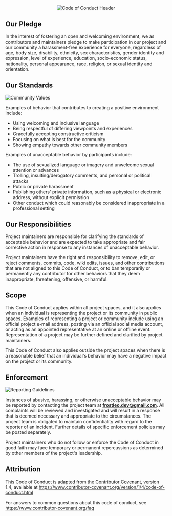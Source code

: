 <!--
Copyright © 2025 Leviftas authors. All rights reserved.

Licensed under the GNU General Public License v3.0 (the "License");
you may not use this file except in compliance with the License.
You may obtain a copy of the License at

https://www.gnu.org/licenses/gpl-3.0.html

Unless required by applicable law or agreed to in writing, software
distributed under the License is distributed on an "AS IS" BASIS,
WITHOUT WARRANTIES OR CONDITIONS OF ANY KIND, either express or implied.
See the License for the specific language governing permissions and
limitations under the License.

CODE_OF_CONDUCT.md

Leviftas project Code of Conduct.

- Author   : FrostLeo <frostleo.dev@gmail.com>
- Created  : 2025/10/15
- Modified : 2025/10/15
-->

<div align="center">

![Code of Conduct Header](https://frost-leo.github.io/Leviftas/assets/images/github/code-of-conduct/header.svg)

</div>

## Our Pledge

In the interest of fostering an open and welcoming environment, we as contributors and maintainers pledge to make participation in our project and our community a harassment-free experience for everyone, regardless of age, body size, disability, ethnicity, sex characteristics, gender identity and expression, level of experience, education, socio-economic status, nationality, personal appearance, race, religion, or sexual identity and orientation.

## Our Standards

![Community Values](https://frost-leo.github.io/Leviftas/assets/images/github/code-of-conduct/values-title.svg)

Examples of behavior that contributes to creating a positive environment include:

- Using welcoming and inclusive language
- Being respectful of differing viewpoints and experiences
- Gracefully accepting constructive criticism
- Focusing on what is best for the community
- Showing empathy towards other community members

Examples of unacceptable behavior by participants include:

- The use of sexualized language or imagery and unwelcome sexual attention or advances
- Trolling, insulting/derogatory comments, and personal or political attacks
- Public or private harassment
- Publishing others' private information, such as a physical or electronic address, without explicit permission
- Other conduct which could reasonably be considered inappropriate in a professional setting

## Our Responsibilities

Project maintainers are responsible for clarifying the standards of acceptable behavior and are expected to take appropriate and fair corrective action in response to any instances of unacceptable behavior.

Project maintainers have the right and responsibility to remove, edit, or reject comments, commits, code, wiki edits, issues, and other contributions that are not aligned to this Code of Conduct, or to ban temporarily or permanently any contributor for other behaviors that they deem inappropriate, threatening, offensive, or harmful.

## Scope

This Code of Conduct applies within all project spaces, and it also applies when an individual is representing the project or its community in public spaces. Examples of representing a project or community include using an official project e-mail address, posting via an official social media account, or acting as an appointed representative at an online or offline event. Representation of a project may be further defined and clarified by project maintainers.

This Code of Conduct also applies outside the project spaces when there is a reasonable belief that an individual's behavior may have a negative impact on the project or its community.

## Enforcement

![Reporting Guidelines](https://frost-leo.github.io/Leviftas/assets/images/github/code-of-conduct/reporting-title.svg)

Instances of abusive, harassing, or otherwise unacceptable behavior may be reported by contacting the project team at **frostleo.dev@gmail.com**. All complaints will be reviewed and investigated and will result in a response that is deemed necessary and appropriate to the circumstances. The project team is obligated to maintain confidentiality with regard to the reporter of an incident. Further details of specific enforcement policies may be posted separately.

Project maintainers who do not follow or enforce the Code of Conduct in good faith may face temporary or permanent repercussions as determined by other members of the project's leadership.

## Attribution

This Code of Conduct is adapted from the [Contributor Covenant](https://www.contributor-covenant.org/), version 1.4, available at https://www.contributor-covenant.org/version/1/4/code-of-conduct.html

For answers to common questions about this code of conduct, see https://www.contributor-covenant.org/faq